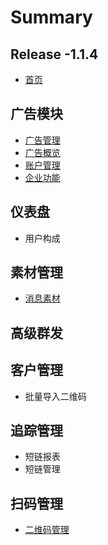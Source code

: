 # Summary

## Release -1.1.4

* [首页](README.md)

## 广告模块

* [广告管理](guang-gao-mo-kuai/guang-gao-guan-li.md)
* [广告概览](guang-gao-mo-kuai/guang-gao-gai-lan.md)
* [账户管理](guang-gao-mo-kuai/zhang-hu-guan-li.md)
* [企业功能](guang-gao-mo-kuai/qi-ye-gong-neng.md)

## 仪表盘

* 用户构成

## 素材管理

* [消息素材](su-cai-guan-li/xiao-xi-su-cai.md)

## 高级群发

## 客户管理

* 批量导入二维码

## 追踪管理

* 短链报表
* 短链管理

## 扫码管理

* [二维码管理](sao-ma-guan-li/er-wei-ma-guan-li.md)

